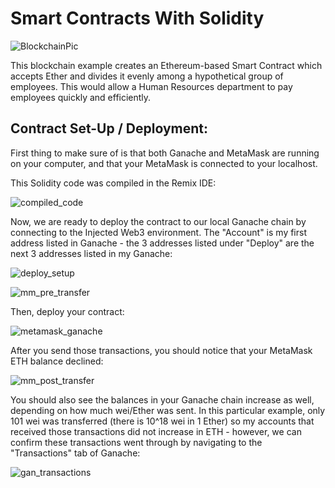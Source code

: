 # Smart Contracts With Solidity
![BlockchainPic](https://columbia.bootcampcontent.com/columbia-bootcamp/cu-nyc-fin-pt-09-2020-u-c/-/raw/master/Homework/20-Solidity/Instructions/Images/smart-contract.png)

This blockchain example creates an Ethereum-based Smart Contract which accepts Ether and divides it evenly among a hypothetical group of employees. This would allow a Human Resources department to pay employees quickly and efficiently.

## Contract Set-Up / Deployment:
First thing to make sure of is that both Ganache and MetaMask are running on your computer, and that your MetaMask is connected to your localhost.

This Solidity code was compiled in the Remix IDE:

![compiled_code](/Screenshots/compiled_code.png?raw=true)

Now, we are ready to deploy the contract to our local Ganache chain by connecting to the Injected Web3 environment.  The "Account" is my first address listed in Ganache - the 3 addresses listed under "Deploy" are the next 3 addresses listed in my Ganache:

![deploy_setup](/Screenshots/deploy_setup.png?raw=true)

![mm_pre_transfer](/Screenshots/mm_pre_transfer.png?raw=true)

Then, deploy your contract:

![metamask_ganache](/Screenshots/metamask_ganache.gif?raw=true)

After you send those transactions, you should notice that your MetaMask ETH balance declined:

![mm_post_transfer](/Screenshots/mm_post_transfer.png?raw=true)

You should also see the balances in your Ganache chain increase as well, depending on how much wei/Ether was sent.  In this particular example, only 101 wei was transferred (there is 10^18 wei in 1 Ether) so my accounts that received those transactions did not increase in ETH - however, we can confirm these transactions went through by navigating to the "Transactions" tab of Ganache:

![gan_transactions](/Screenshots/gan_transactions.png?raw=true)